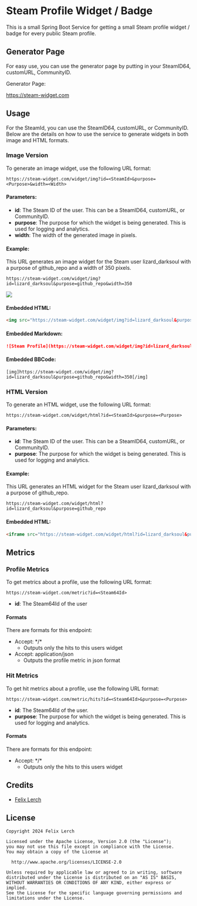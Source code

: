 Steam Profile Widget / Badge
==================

This is a small Spring Boot Service for getting a small Steam profile widget / badge for every public Steam profile.

## Generator Page

For easy use, you can use the generator page by putting in your SteamID64, customURL, CommunityID.

Generator Page:

https://steam-widget.com

## Usage

For the SteamId, you can use the SteamID64, customURL, or CommunityID. Below are the details on how to use the service to generate widgets in both image and HTML formats.

### Image Version

To generate an image widget, use the following URL format:
```
https://steam-widget.com/widget/img?id=<SteamId>&purpose=<Purpose>&width=<Width>
```

#### Parameters:

- **id**: The Steam ID of the user. This can be a SteamID64, customURL, or CommunityID.
- **purpose**: The purpose for which the widget is being generated. This is used for logging and analytics.
- **width**: The width of the generated image in pixels.

#### Example:

This URL generates an image widget for the Steam user lizard_darksoul with a purpose of github_repo and a width of 350 pixels.

```
https://steam-widget.com/widget/img?id=lizard_darksoul&purpose=github_repo&width=350
```

<img src="https://steam-widget.com/widget/img?id=lizard_darksoul&purpose=github_repo&width=350">

#### Embedded HTML:

```HTML
<img src="https://steam-widget.com/widget/img?id=lizard_darksoul&purpose=github_repo&width=350">
```

#### Embedded Markdown:

```Markdown
![Steam Profile](https://steam-widget.com/widget/img?id=lizard_darksoul&purpose=github_repo&width=350)
```

#### Embedded BBCode:

```BBCode
[img]https://steam-widget.com/widget/img?id=lizard_darksoul&purpose=github_repo&width=350[/img]
```

### HTML Version

To generate an HTML widget, use the following URL format:

```
https://steam-widget.com/widget/html?id=<SteamId>&purpose=<Purpose>
```

#### Parameters:

- **id**: The Steam ID of the user. This can be a SteamID64, customURL, or CommunityID.
- **purpose**: The purpose for which the widget is being generated. This is used for logging and analytics.

#### Example:

This URL generates an HTML widget for the Steam user lizard_darksoul with a purpose of github_repo.

```
https://steam-widget.com/widget/html?id=lizard_darksoul&purpose=github_repo
```

#### Embedded HTML:

```HTML
<iframe src="https://steam-widget.com/widget/html?id=lizard_darksoul&purpose=github_repo" style="border: 0" width="325" height="75"></iframe>
```

## Metrics

### Profile Metrics

To get metrics about a profile, use the following URL format:

```
https://steam-widget.com/metric?id=<Steam64Id>
```

- **id**: The Steam64Id of the user

#### Formats

There are formats for this endpoint:
- Accept: \*/\*
  - Outputs only the hits to this users widget
- Accept: application/json
  - Outputs the profile metric in json format

### Hit Metrics

To get hit metrics about a profile, use the following URL format:
```
https://steam-widget.com/metric/hits?id=<Steam64Id>&purpose=<Purpose>
```

- **id**: The Steam64Id of the user.
- **purpose**: The purpose for which the widget is being generated. This is used for logging and analytics.

#### Formats

There are formats for this endpoint:
- Accept: \*/\*
  - Outputs only the hits to this users widget

## Credits

- [Felix Lerch](https://github.com/felixlerch)

## License


    Copyright 2024 Felix Lerch
    
    Licensed under the Apache License, Version 2.0 (the "License");
    you may not use this file except in compliance with the License.
    You may obtain a copy of the License at
    
      http://www.apache.org/licenses/LICENSE-2.0
    
    Unless required by applicable law or agreed to in writing, software
    distributed under the License is distributed on an "AS IS" BASIS,
    WITHOUT WARRANTIES OR CONDITIONS OF ANY KIND, either express or implied.
    See the License for the specific language governing permissions and
    limitations under the License.
